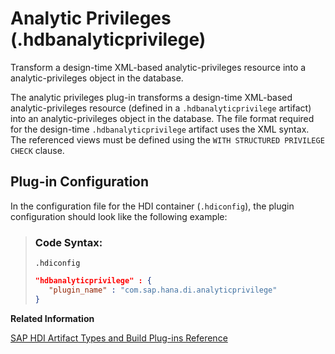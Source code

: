 <!-- loio2d3056363053436898fcf5a3141b482f -->

# Analytic Privileges \(.hdbanalyticprivilege\)

Transform a design-time XML-based analytic-privileges resource into a analytic-privileges object in the database.



The analytic privileges plug-in transforms a design-time XML-based analytic-privileges resource \(defined in a `.hdbanalyticprivilege` artifact\) into an analytic-privileges object in the database. The file format required for the design-time `.hdbanalyticprivilege` artifact uses the XML syntax. The referenced views must be defined using the `WITH STRUCTURED PRIVILEGE CHECK` clause.



<a name="loio2d3056363053436898fcf5a3141b482f__section_zjp_j5h_1hb"/>

## Plug-in Configuration

In the configuration file for the HDI container \(`.hdiconfig`\), the plugin configuration should look like the following example:

> ### Code Syntax:  
> `.hdiconfig`
> 
> ```json
> "hdbanalyticprivilege" : {
>    "plugin_name" : "com.sap.hana.di.analyticprivilege"
> }
> ```

**Related Information**  


[SAP HDI Artifact Types and Build Plug-ins Reference](sap-hdi-artifact-types-and-build-plug-ins-reference-9789224.md "The SAP HANA Cloud, SAP HANA database deployment infrastructure (HDI) supports a wide variety of database artifact types, for example, tables, indexes, and views.")

